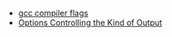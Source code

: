 
- [gcc compiler flags](https://gcc.gnu.org/onlinedocs/gcc/Option-Summary.html)
- [Options Controlling the Kind of Output](https://gcc.gnu.org/onlinedocs/gcc/Overall-Options.html#Overall-Options)

